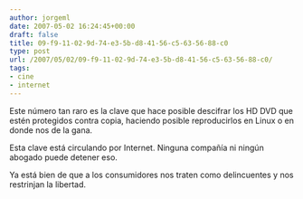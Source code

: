 ```yaml
---
author: jorgeml
date: 2007-05-02 16:24:45+00:00
draft: false
title: 09-f9-11-02-9d-74-e3-5b-d8-41-56-c5-63-56-88-c0
type: post
url: /2007/05/02/09-f9-11-02-9d-74-e3-5b-d8-41-56-c5-63-56-88-c0/
tags:
- cine
- internet
---
```


Este número tan raro es la clave que hace posible descifrar los HD DVD que estén protegidos contra copia, haciendo posible reproducirlos en Linux o en donde nos de la gana.

Esta clave está circulando por Internet. Ninguna compañía ni ningún abogado puede detener eso.

Ya está bien de que a los consumidores nos traten como delincuentes y nos restrinjan la libertad.
